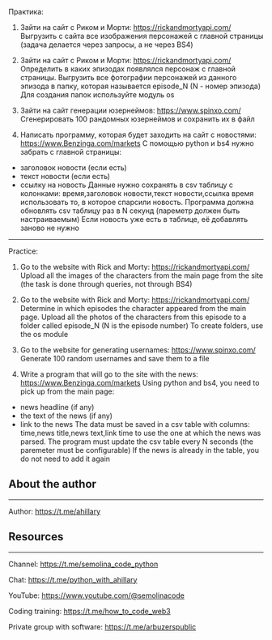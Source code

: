 
Практика:
1) Зайти на сайт с Риком и Морти: https://rickandmortyapi.com/
Выгрузить с сайта все изображения персонажей с главной страницы (задача делается через запросы, а не через BS4)

2) Зайти на сайт с Риком и Морти: https://rickandmortyapi.com/
Определить в каких эпизодах появлялся персонаж с главной страницы. Выгрузить все фотографии персонажей из данного эпизода в папку, которая называется episode_N (N - номер эпизода)
Для создания папок используйте модуль os

3) Зайти на сайт генерации юзернеймов: https://www.spinxo.com/
Сгенерировать 100 рандомных юзернеймов и сохранить их в файл

4) Написать программу, которая будет заходить на сайт с новостями: https://www.Benzinga.com/markets
С помощью python и bs4 нужно забрать с главной страницы:
- заголовок новости (если есть)
- текст новости (если есть)
- ссылку на новость
Данные нужно сохранять в csv таблицу с колонками:
время,заголовок новости,текст новости,ссылка
время использовать то, в которое спарсили новость.
Программа должна обновлять csv таблицу раз в N секунд (пареметр должен быть настраиваемым)
Если новость уже есть в таблице, её добавлять заново не нужно

---

Practice:
1) Go to the website with Rick and Morty: https://rickandmortyapi.com/
Upload all the images of the characters from the main page from the site (the task is done through queries, not through BS4)

2) Go to the website with Rick and Morty: https://rickandmortyapi.com/
Determine in which episodes the character appeared from the main page. Upload all the photos of the characters from this episode to a folder called episode_N (N is the episode number)
To create folders, use the os module

3) Go to the website for generating usernames: https://www.spinxo.com/
Generate 100 random usernames and save them to a file

4) Write a program that will go to the site with the news: https://www.Benzinga.com/markets
Using python and bs4, you need to pick up from the main page:
- news headline (if any)
- the text of the news (if any)
- link to the news
The data must be saved in a csv table with columns:
time,news title,news text,link
time to use the one at which the news was parsed.
The program must update the csv table every N seconds (the paremeter must be configurable)
If the news is already in the table, you do not need to add it again

## About the author

---

Author: https://t.me/ahillary

## Resources

---

Channel: https://t.me/semolina_code_python 

Chat: https://t.me/python_with_ahillary

YouTube: https://www.youtube.com/@semolinacode

Coding training: https://t.me/how_to_code_web3

Private group with software: https://t.me/arbuzerspublic
